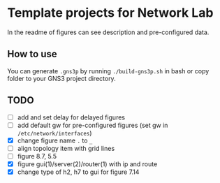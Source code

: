 # Template projects for Network Lab

In the readme of figures can see description and pre-configured data.

## How to use

You can generate `.gns3p` by running `./build-gns3p.sh` in bash or copy folder to your GNS3 project directory.

## TODO

* [ ] add and set delay for delayed figures
* [ ] add default gw for pre-configured figures (set gw in `/etc/network/interfaces`)
* [X] change figure name `.` to `_`
* [ ] align topology item with grid lines
* [ ] figure 8.7, 5.5
* [X] figure gui(1)/server(2)/router(1) with ip and route
* [X] change type of h2, h7 to gui for figure 7.14
